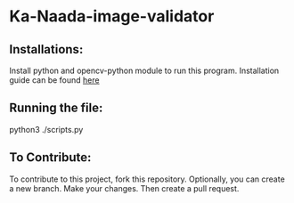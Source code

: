 # Ka-Naada-image-validator

## Installations:
Install python and opencv-python module to run this program. Installation guide can be found [here](https://www.geeksforgeeks.org/how-to-install-opencv-for-python-in-windows/)

## Running the file:
python3 ./scripts.py

## To Contribute:
To contribute to this project, fork this repository. Optionally, you can create a new branch. Make your changes. Then create a pull request.
